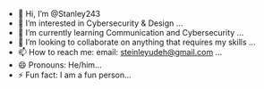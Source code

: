 - 👋 Hi, I’m @Stanley243
- 👀 I’m interested in Cybersecurity & Design ...
- 🌱 I’m currently learning Communication and Cybersecurity ...
- 💞️ I’m looking to collaborate on anything that requires my skills  ...
- 📫 How to reach me: email: steinleyudeh@gmail.com ...
- 😄 Pronouns: He/him...
- ⚡ Fun fact: I am a fun person...

<!---
Stanley243/Stanley243 is a ✨ special ✨ repository because its `README.md` (this file) appears on your GitHub profile.
You can click the Preview link to take a look at your changes.
--->
